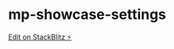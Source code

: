 # mp-showcase-settings

[Edit on StackBlitz ⚡️](https://stackblitz.com/edit/stackblitz-starters-uc7dsq)